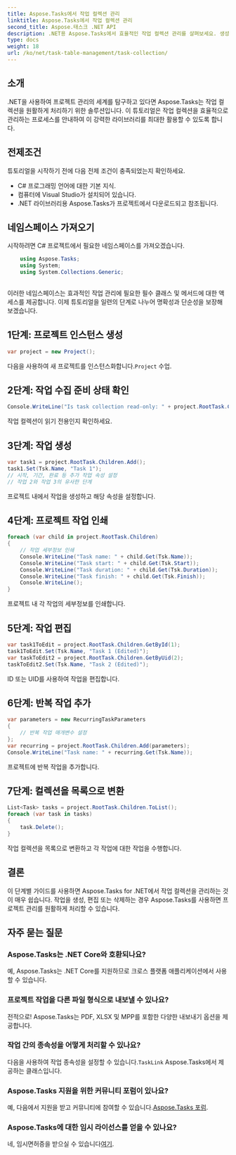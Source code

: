 ```yaml
---
title: Aspose.Tasks에서 작업 컬렉션 관리
linktitle: Aspose.Tasks에서 작업 컬렉션 관리
second_title: Aspose.태스크 .NET API
description: .NET용 Aspose.Tasks에서 효율적인 작업 컬렉션 관리를 살펴보세요. 생성부터 편집까지 마스터 프로젝트 관리를 쉽게 수행하세요.
type: docs
weight: 18
url: /ko/net/task-table-management/task-collection/
---
```

## 소개
.NET을 사용하여 프로젝트 관리의 세계를 탐구하고 있다면 Aspose.Tasks는 작업 컬렉션을 원활하게 처리하기 위한 솔루션입니다. 이 튜토리얼은 작업 컬렉션을 효율적으로 관리하는 프로세스를 안내하여 이 강력한 라이브러리를 최대한 활용할 수 있도록 합니다.
## 전제조건
튜토리얼을 시작하기 전에 다음 전제 조건이 충족되었는지 확인하세요.
- C# 프로그래밍 언어에 대한 기본 지식.
- 컴퓨터에 Visual Studio가 설치되어 있습니다.
- .NET 라이브러리용 Aspose.Tasks가 프로젝트에서 다운로드되고 참조됩니다.
## 네임스페이스 가져오기
시작하려면 C# 프로젝트에서 필요한 네임스페이스를 가져오겠습니다.
```csharp
	using Aspose.Tasks;
    using System;
    using System.Collections.Generic;
    
```
이러한 네임스페이스는 효과적인 작업 관리에 필요한 필수 클래스 및 메서드에 대한 액세스를 제공합니다.
이제 튜토리얼을 일련의 단계로 나누어 명확성과 단순성을 보장해 보겠습니다.
## 1단계: 프로젝트 인스턴스 생성
```csharp
var project = new Project();
```
 다음을 사용하여 새 프로젝트를 인스턴스화합니다.`Project` 수업.
## 2단계: 작업 수집 준비 상태 확인
```csharp
Console.WriteLine("Is task collection read-only: " + project.RootTask.Children.IsReadOnly);
```
작업 컬렉션이 읽기 전용인지 확인하세요.
## 3단계: 작업 생성
```csharp
var task1 = project.RootTask.Children.Add();
task1.Set(Tsk.Name, "Task 1");
// 시작, 기간, 완료 등 추가 작업 속성 설정
// 작업 2와 작업 3의 유사한 단계
```
프로젝트 내에서 작업을 생성하고 해당 속성을 설정합니다.
## 4단계: 프로젝트 작업 인쇄
```csharp
foreach (var child in project.RootTask.Children)
{
    // 작업 세부정보 인쇄
    Console.WriteLine("Task name: " + child.Get(Tsk.Name));
    Console.WriteLine("Task start: " + child.Get(Tsk.Start));
    Console.WriteLine("Task duration: " + child.Get(Tsk.Duration));
    Console.WriteLine("Task finish: " + child.Get(Tsk.Finish));
    Console.WriteLine();
}
```
프로젝트 내 각 작업의 세부정보를 인쇄합니다.
## 5단계: 작업 편집
```csharp
var task1ToEdit = project.RootTask.Children.GetById(1);
task1ToEdit.Set(Tsk.Name, "Task 1 (Edited)");
var taskToEdit2 = project.RootTask.Children.GetByUid(2);
taskToEdit2.Set(Tsk.Name, "Task 2 (Edited)");
```
ID 또는 UID를 사용하여 작업을 편집합니다.
## 6단계: 반복 작업 추가
```csharp
var parameters = new RecurringTaskParameters
{
    // 반복 작업 매개변수 설정
};
var recurring = project.RootTask.Children.Add(parameters);
Console.WriteLine("Task name: " + recurring.Get(Tsk.Name));
```
프로젝트에 반복 작업을 추가합니다.
## 7단계: 컬렉션을 목록으로 변환
```csharp
List<Task> tasks = project.RootTask.Children.ToList();
foreach (var task in tasks)
{
    task.Delete();
}
```
작업 컬렉션을 목록으로 변환하고 각 작업에 대한 작업을 수행합니다.
## 결론
이 단계별 가이드를 사용하면 Aspose.Tasks for .NET에서 작업 컬렉션을 관리하는 것이 매우 쉽습니다. 작업을 생성, 편집 또는 삭제하는 경우 Aspose.Tasks를 사용하면 프로젝트 관리를 원활하게 처리할 수 있습니다.
## 자주 묻는 질문
### Aspose.Tasks는 .NET Core와 호환되나요?
예, Aspose.Tasks는 .NET Core를 지원하므로 크로스 플랫폼 애플리케이션에서 사용할 수 있습니다.
### 프로젝트 작업을 다른 파일 형식으로 내보낼 수 있나요?
전적으로! Aspose.Tasks는 PDF, XLSX 및 MPP를 포함한 다양한 내보내기 옵션을 제공합니다.
### 작업 간의 종속성을 어떻게 처리할 수 있나요?
 다음을 사용하여 작업 종속성을 설정할 수 있습니다.`TaskLink` Aspose.Tasks에서 제공하는 클래스입니다.
### Aspose.Tasks 지원을 위한 커뮤니티 포럼이 있나요?
 예, 다음에서 지원을 받고 커뮤니티에 참여할 수 있습니다.[Aspose.Tasks 포럼](https://forum.aspose.com/c/tasks/15).
### Aspose.Tasks에 대한 임시 라이선스를 얻을 수 있나요?
 네, 임시면허증을 받으실 수 있습니다[여기](https://purchase.aspose.com/temporary-license/).